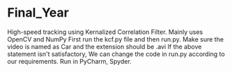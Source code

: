 # Final_Year
High-speed tracking using Kernalized Correlation Filter.
Mainly uses OpenCV and NumPy
First run the kcf.py file and then run.py.
Make sure the video is named as Car and the extension should be .avi
If the above statement isn't satisfactory, We can change the code in run.py according to our requirements.
Run in PyCharm, Spyder.

